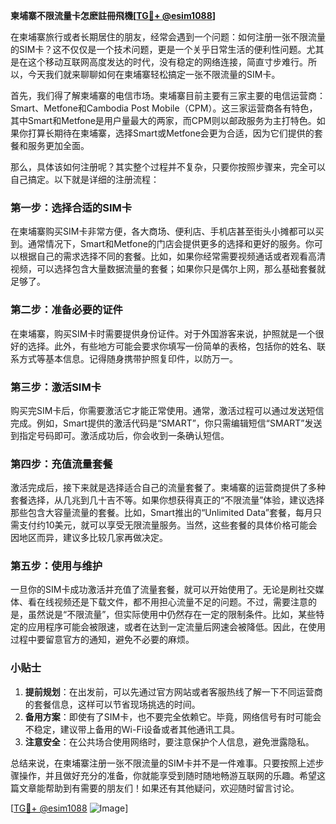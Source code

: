 **柬埔寨不限流量卡怎麽註冊飛機[[TG💪+ @esim1088](https://t.me/s/esim1088)]**

在柬埔寨旅行或者长期居住的朋友，经常会遇到一个问题：如何注册一张不限流量的SIM卡？这不仅仅是一个技术问题，更是一个关乎日常生活的便利性问题。尤其是在这个移动互联网高度发达的时代，没有稳定的网络连接，简直寸步难行。所以，今天我们就来聊聊如何在柬埔寨轻松搞定一张不限流量的SIM卡。

首先，我们得了解柬埔寨的电信市场。柬埔寨目前主要有三家主要的电信运营商：Smart、Metfone和Cambodia Post Mobile（CPM）。这三家运营商各有特色，其中Smart和Metfone是用户量最大的两家，而CPM则以邮政服务为主打特色。如果你打算长期待在柬埔寨，选择Smart或Metfone会更为合适，因为它们提供的套餐和服务更加全面。

那么，具体该如何注册呢？其实整个过程并不复杂，只要你按照步骤来，完全可以自己搞定。以下就是详细的注册流程：

### 第一步：选择合适的SIM卡

在柬埔寨购买SIM卡非常方便，各大商场、便利店、手机店甚至街头小摊都可以买到。通常情况下，Smart和Metfone的门店会提供更多的选择和更好的服务。你可以根据自己的需求选择不同的套餐。比如，如果你经常需要视频通话或者观看高清视频，可以选择包含大量数据流量的套餐；如果你只是偶尔上网，那么基础套餐就足够了。

### 第二步：准备必要的证件

在柬埔寨，购买SIM卡时需要提供身份证件。对于外国游客来说，护照就是一个很好的选择。此外，有些地方可能会要求你填写一份简单的表格，包括你的姓名、联系方式等基本信息。记得随身携带护照复印件，以防万一。

### 第三步：激活SIM卡

购买完SIM卡后，你需要激活它才能正常使用。通常，激活过程可以通过发送短信完成。例如，Smart提供的激活代码是“SMART”，你只需编辑短信“SMART”发送到指定号码即可。激活成功后，你会收到一条确认短信。

### 第四步：充值流量套餐

激活完成后，接下来就是选择适合自己的流量套餐了。柬埔寨的运营商提供了多种套餐选择，从几兆到几十吉不等。如果你想获得真正的“不限流量”体验，建议选择那些包含大容量流量的套餐。比如，Smart推出的“Unlimited Data”套餐，每月只需支付约10美元，就可以享受无限流量服务。当然，这些套餐的具体价格可能会因地区而异，建议多比较几家再做决定。

### 第五步：使用与维护

一旦你的SIM卡成功激活并充值了流量套餐，就可以开始使用了。无论是刷社交媒体、看在线视频还是下载文件，都不用担心流量不足的问题。不过，需要注意的是，虽然说是“不限流量”，但实际使用中仍然存在一定的限制条件。比如，某些特定的应用程序可能会被限速，或者在达到一定流量后网速会被降低。因此，在使用过程中要留意官方的通知，避免不必要的麻烦。

### 小贴士

1. **提前规划**：在出发前，可以先通过官方网站或者客服热线了解一下不同运营商的套餐信息，这样可以节省现场挑选的时间。
2. **备用方案**：即使有了SIM卡，也不要完全依赖它。毕竟，网络信号有时可能会不稳定，建议带上备用的Wi-Fi设备或者其他通讯工具。
3. **注意安全**：在公共场合使用网络时，要注意保护个人信息，避免泄露隐私。

总结来说，在柬埔寨注册一张不限流量的SIM卡并不是一件难事。只要按照上述步骤操作，并且做好充分的准备，你就能享受到随时随地畅游互联网的乐趣。希望这篇文章能帮助到有需要的朋友们！如果还有其他疑问，欢迎随时留言讨论。

[[TG💪+ @esim1088](https://t.me/s/esim1088) ![Image](https://i.postimg.cc/4NQfJmqS/Snipaste-2025-05-13-00-14-12.png)]